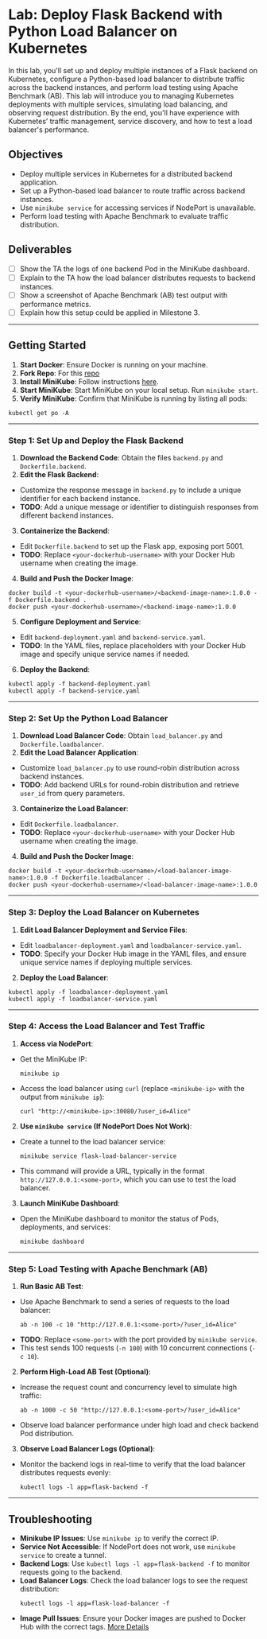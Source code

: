 # Lab: Deploy Flask Backend with Python Load Balancer on Kubernetes

In this lab, you'll set up and deploy multiple instances of a Flask backend on Kubernetes, configure a Python-based load balancer to distribute traffic across the backend instances, and perform load testing using Apache Benchmark (AB). This lab will introduce you to managing Kubernetes deployments with multiple services, simulating load balancing, and observing request distribution. By the end, you'll have experience with Kubernetes’ traffic management, service discovery, and how to test a load balancer's performance.

## Objectives
- Deploy multiple services in Kubernetes for a distributed backend application.
- Set up a Python-based load balancer to route traffic across backend instances.
- Use `minikube service` for accessing services if NodePort is unavailable.
- Perform load testing with Apache Benchmark to evaluate traffic distribution.

## Deliverables
- [ ] Show the TA the logs of one backend Pod in the MiniKube dashboard.
- [ ] Explain to the TA how the load balancer distributes requests to backend instances.
- [ ] Show a screenshot of Apache Benchmark (AB) test output with performance metrics.
- [ ] Explain how this setup could be applied in Milestone 3.

---

## Getting Started
1. **Start Docker**: Ensure Docker is running on your machine.
2. **Fork Repo**: For this [repo](https://github.com/purvag03/mlip-kubernetes-lab/tree/main)
3. **Install MiniKube**: Follow instructions [here](https://minikube.sigs.k8s.io/docs/start/).
4. **Start MiniKube**: Start MiniKube on your local setup. Run `minikube start`.
5. **Verify MiniKube**: Confirm that MiniKube is running by listing all pods:
```
kubectl get po -A
```


---

### Step 1: Set Up and Deploy the Flask Backend

1. **Download the Backend Code**: Obtain the files `backend.py` and `Dockerfile.backend`.
2. **Edit the Flask Backend**:
- Customize the response message in `backend.py` to include a unique identifier for each backend instance.
- **TODO**: Add a unique message or identifier to distinguish responses from different backend instances.
3. **Containerize the Backend**:
- Edit `Dockerfile.backend` to set up the Flask app, exposing port 5001.
- **TODO**: Replace `<your-dockerhub-username>` with your Docker Hub username when creating the image.
4. **Build and Push the Docker Image**:
```
docker build -t <your-dockerhub-username>/<backend-image-name>:1.0.0 -f Dockerfile.backend . 
docker push <your-dockerhub-username>/<backend-image-name>:1.0.0
```


5. **Configure Deployment and Service**:
- Edit `backend-deployment.yaml` and `backend-service.yaml`.
- **TODO**: In the YAML files, replace placeholders with your Docker Hub image and specify unique service names if needed.
6. **Deploy the Backend**:
```
kubectl apply -f backend-deployment.yaml 
kubectl apply -f backend-service.yaml
```

---

### Step 2: Set Up the Python Load Balancer

1. **Download Load Balancer Code**: Obtain `load_balancer.py` and `Dockerfile.loadbalancer`.
2. **Edit the Load Balancer Application**:
- Customize `load_balancer.py` to use round-robin distribution across backend instances.
- **TODO**: Add backend URLs for round-robin distribution and retrieve `user_id` from query parameters.
3. **Containerize the Load Balancer**:
- Edit `Dockerfile.loadbalancer`.
- **TODO**: Replace `<your-dockerhub-username>` with your Docker Hub username when creating the image.
4. **Build and Push the Docker Image**:
```
docker build -t <your-dockerhub-username>/<load-balancer-image-name>:1.0.0 -f Dockerfile.loadbalancer .
docker push <your-dockerhub-username>/<load-balancer-image-name>:1.0.0
```

---

### Step 3: Deploy the Load Balancer on Kubernetes

1. **Edit Load Balancer Deployment and Service Files**:
- Edit `loadbalancer-deployment.yaml` and `loadbalancer-service.yaml`.
- **TODO**: Specify your Docker Hub image in the YAML files, and ensure unique service names if deploying multiple services.
2. **Deploy the Load Balancer**:
```
kubectl apply -f loadbalancer-deployment.yaml 
kubectl apply -f loadbalancer-service.yaml
```

---

### Step 4: Access the Load Balancer and Test Traffic

1. **Access via NodePort**:
- Get the MiniKube IP:
  ```
  minikube ip
  ```
- Access the load balancer using `curl` (replace `<minikube-ip>` with the output from `minikube ip`):
  ```
  curl "http://<minikube-ip>:30080/?user_id=Alice"
  ```

2. **Use `minikube service` (If NodePort Does Not Work)**:
- Create a tunnel to the load balancer service:
  ```
  minikube service flask-load-balancer-service
  ```
- This command will provide a URL, typically in the format `http://127.0.0.1:<some-port>`, which you can use to test the load balancer.

3. **Launch MiniKube Dashboard**:
- Open the MiniKube dashboard to monitor the status of Pods, deployments, and services:
  ```
  minikube dashboard
  ```

---

### Step 5: Load Testing with Apache Benchmark (AB)

1. **Run Basic AB Test**:
- Use Apache Benchmark to send a series of requests to the load balancer:
  ```
  ab -n 100 -c 10 "http://127.0.0.1:<some-port>/?user_id=Alice"
  ```
- **TODO**: Replace `<some-port>` with the port provided by `minikube service`.
- This test sends 100 requests (`-n 100`) with 10 concurrent connections (`-c 10`).

2. **Perform High-Load AB Test (Optional)**:
- Increase the request count and concurrency level to simulate high traffic:
  ```
  ab -n 1000 -c 50 "http://127.0.0.1:<some-port>/?user_id=Alice"
  ```
- Observe load balancer performance under high load and check backend Pod distribution.

3. **Observe Load Balancer Logs (Optional)**:
- Monitor the backend logs in real-time to verify that the load balancer distributes requests evenly:

  ```
  kubectl logs -l app=flask-backend -f
  ```

---

## Troubleshooting

- **Minikube IP Issues**: Use `minikube ip` to verify the correct IP.
- **Service Not Accessible**: If NodePort does not work, use `minikube service` to create a tunnel.
- **Backend Logs**: Use `kubectl logs -l app=flask-backend -f` to monitor requests going to the backend.
- **Load Balancer Logs**: Check the load balancer logs to see the request distribution:
   ```
  kubectl logs -l app=flask-load-balancer -f
  ```
- **Image Pull Issues**: Ensure your Docker images are pushed to Docker Hub with the correct tags. [More Details](https://docs.docker.com/get-started/introduction/build-and-push-first-image/)
